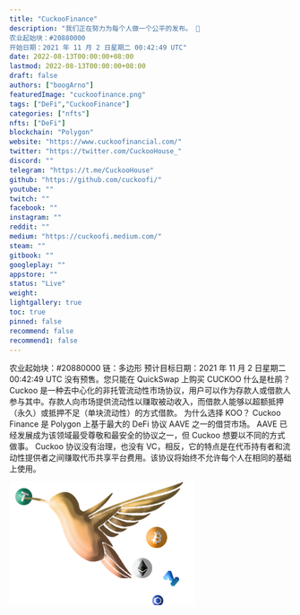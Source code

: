 ```yaml
---
title: "CuckooFinance"
description: "我们正在努力为每个人做一个公平的发布。 🚀
农业起始块：#20880000
开始日期：2021 年 11 月 2 日星期二 00:42:49 UTC"
date: 2022-08-13T00:00:00+08:00
lastmod: 2022-08-13T00:00:00+08:00
draft: false
authors: ["boogArno"]
featuredImage: "cuckoofinance.png"
tags: ["DeFi","CuckooFinance"]
categories: ["nfts"]
nfts: ["DeFi"]
blockchain: "Polygon"
website: "https://www.cuckoofinancial.com/"
twitter: "https://twitter.com/CuckooHouse_"
discord: ""
telegram: "https://t.me/CuckooHouse"
github: "https://github.com/cuckoofi/"
youtube: ""
twitch: ""
facebook: ""
instagram: ""
reddit: ""
medium: "https://cuckoofi.medium.com/"
steam: ""
gitbook: ""
googleplay: ""
appstore: ""
status: "Live"
weight: 
lightgallery: true
toc: true
pinned: false
recommend: false
recommend1: false
---
```

农业起始块：#20880000
链：多边形
预计目标日期：2021 年 11 月 2 日星期二 00:42:49 UTC
没有预售。您只能在 QuickSwap 上购买 CUCKOO
什么是杜鹃？
Cuckoo 是一种去中心化的非托管流动性市场协议，用户可以作为存款人或借款人参与其中。存款人向市场提供流动性以赚取被动收入，而借款人能够以超额抵押（永久）或抵押不足（单块流动性）的方式借款。
为什么选择 KOO？
Cuckoo Finance 是 Polygon 上基于最大的 DeFi 协议 AAVE 之一的借贷市场。
AAVE 已经发展成为该领域最受尊敬和最安全的协议之一，但 Cuckoo 想要以不同的方式做事。 Cuckoo 协议没有治理，也没有 VC，相反，它的特点是在代币持有者和流动性提供者之间赚取代币共享平台费用。该协议将始终不允许每个人在相同的基础上使用。

![cuckoofinance-dapp-defi-matic-image3_b31b6b7bdf49301816a2b6e1b50301b2](cuckoofinance-dapp-defi-matic-image3_b31b6b7bdf49301816a2b6e1b50301b2.png)
